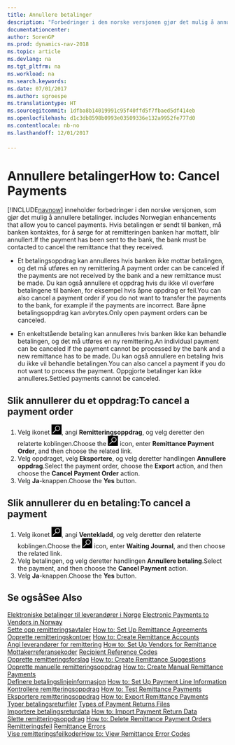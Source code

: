 ```yaml
---
title: Annullere betalinger
description: "Forbedringer i den norske versjonen gjør det mulig å annullere betalinger."
documentationcenter: 
author: SorenGP
ms.prod: dynamics-nav-2018
ms.topic: article
ms.devlang: na
ms.tgt_pltfrm: na
ms.workload: na
ms.search.keywords: 
ms.date: 07/01/2017
ms.author: sgroespe
ms.translationtype: HT
ms.sourcegitcommit: 1dfba8b14019991c95f40ffd5f7fbaed5df414eb
ms.openlocfilehash: d1c3db8598b0993e03509336e132a9952fe777d0
ms.contentlocale: nb-no
ms.lasthandoff: 12/01/2017

---
```

# <a name="how-to-cancel-payments"></a><span data-ttu-id="78bfb-103">Annullere betalinger</span><span class="sxs-lookup"><span data-stu-id="78bfb-103">How to: Cancel Payments</span></span>
[!INCLUDE[navnow](../../includes/navnow_md.md)]<span data-ttu-id="78bfb-104"> inneholder forbedringer i den norske versjonen, som gjør det mulig å annullere betalinger.</span><span class="sxs-lookup"><span data-stu-id="78bfb-104"> includes Norwegian enhancements that allow you to cancel payments.</span></span> <span data-ttu-id="78bfb-105">Hvis betalingen er sendt til banken, må banken kontaktes, for å sørge for at remitteringen banken har mottatt, blir annullert.</span><span class="sxs-lookup"><span data-stu-id="78bfb-105">If the payment has been sent to the bank, the bank must be contacted to cancel the remittance that they received.</span></span>  

- <span data-ttu-id="78bfb-106">Et betalingsoppdrag kan annulleres hvis banken ikke mottar betalingen, og det må utføres en ny remittering.</span><span class="sxs-lookup"><span data-stu-id="78bfb-106">A payment order can be canceled if the payments are not received by the bank and a new remittance must be made.</span></span> <span data-ttu-id="78bfb-107">Du kan også annullere et oppdrag hvis du ikke vil overføre betalingene til banken, for eksempel hvis åpne oppdrag er feil.</span><span class="sxs-lookup"><span data-stu-id="78bfb-107">You can also cancel a payment order if you do not want to transfer the payments to the bank, for example if the payments are incorrect.</span></span> <span data-ttu-id="78bfb-108">Bare åpne betalingsoppdrag kan avbrytes.</span><span class="sxs-lookup"><span data-stu-id="78bfb-108">Only open payment orders can be canceled.</span></span>  

- <span data-ttu-id="78bfb-109">En enkeltstående betaling kan annulleres hvis banken ikke kan behandle betalingen, og det må utføres en ny remittering.</span><span class="sxs-lookup"><span data-stu-id="78bfb-109">An individual payment can be canceled if the payment cannot be processed by the bank and a new remittance has to be made.</span></span> <span data-ttu-id="78bfb-110">Du kan også annullere en betaling hvis du ikke vil behandle betalingen.</span><span class="sxs-lookup"><span data-stu-id="78bfb-110">You can also cancel a payment if you do not want to process the payment.</span></span> <span data-ttu-id="78bfb-111">Oppgjorte betalinger kan ikke annulleres.</span><span class="sxs-lookup"><span data-stu-id="78bfb-111">Settled payments cannot be canceled.</span></span>  

## <a name="to-cancel-a-payment-order"></a><span data-ttu-id="78bfb-112">Slik annullerer du et oppdrag:</span><span class="sxs-lookup"><span data-stu-id="78bfb-112">To cancel a payment order</span></span>  

1.  <span data-ttu-id="78bfb-113">Velg ikonet ![Søk etter side eller rapport](../../media/ui-search/search_small.png "Søk etter side eller rapport"), angi **Remitteringsoppdrag**, og velg deretter den relaterte koblingen.</span><span class="sxs-lookup"><span data-stu-id="78bfb-113">Choose the ![Search for Page or Report](../../media/ui-search/search_small.png "Search for Page or Report icon") icon, enter **Remittance Payment Order**, and then choose the related link.</span></span>  
2.  <span data-ttu-id="78bfb-114">Velg oppdraget, velg **Eksportere**, og velg deretter handlingen **Annullere oppdrag**.</span><span class="sxs-lookup"><span data-stu-id="78bfb-114">Select the payment order, choose the **Export** action, and then choose the **Cancel Payment Order** action.</span></span>  
3.  <span data-ttu-id="78bfb-115">Velg **Ja**-knappen.</span><span class="sxs-lookup"><span data-stu-id="78bfb-115">Choose the **Yes** button.</span></span>  

## <a name="to-cancel-a-payment"></a><span data-ttu-id="78bfb-116">Slik annullerer du en betaling:</span><span class="sxs-lookup"><span data-stu-id="78bfb-116">To cancel a payment</span></span>  

1.  <span data-ttu-id="78bfb-117">Velg ikonet ![Søk etter side eller rapport](../../media/ui-search/search_small.png "Søk etter side eller rapport"), angi **Ventekladd**, og velg deretter den relaterte koblingen.</span><span class="sxs-lookup"><span data-stu-id="78bfb-117">Choose the ![Search for Page or Report](../../media/ui-search/search_small.png "Search for Page or Report icon") icon, enter **Waiting Journal**, and then choose the related link.</span></span>  
2.  <span data-ttu-id="78bfb-118">Velg betalingen, og velg deretter handlingen **Annullere betaling**.</span><span class="sxs-lookup"><span data-stu-id="78bfb-118">Select the payment, and then choose the **Cancel Payment** action.</span></span>  
3.  <span data-ttu-id="78bfb-119">Velg **Ja**-knappen.</span><span class="sxs-lookup"><span data-stu-id="78bfb-119">Choose the **Yes** button.</span></span>  

## <a name="see-also"></a><span data-ttu-id="78bfb-120">Se også</span><span class="sxs-lookup"><span data-stu-id="78bfb-120">See Also</span></span>  
 <span data-ttu-id="78bfb-121">[Elektroniske betalinger til leverandører i Norge](electronic-payments-to-vendors-in-norway.md) </span><span class="sxs-lookup"><span data-stu-id="78bfb-121">[Electronic Payments to Vendors in Norway](electronic-payments-to-vendors-in-norway.md) </span></span>  
 <span data-ttu-id="78bfb-122">[Sette opp remitteringsavtaler](how-to-set-up-remittance-agreements.md) </span><span class="sxs-lookup"><span data-stu-id="78bfb-122">[How to: Set Up Remittance Agreements](how-to-set-up-remittance-agreements.md) </span></span>  
 <span data-ttu-id="78bfb-123">[Opprette remitteringskontoer](how-to-create-remittance-accounts.md) </span><span class="sxs-lookup"><span data-stu-id="78bfb-123">[How to: Create Remittance Accounts](how-to-create-remittance-accounts.md) </span></span>  
 <span data-ttu-id="78bfb-124">[Angi leverandører for remittering](how-to-set-up-vendors-for-remittance.md) </span><span class="sxs-lookup"><span data-stu-id="78bfb-124">[How to: Set Up Vendors for Remittance](how-to-set-up-vendors-for-remittance.md) </span></span>  
 <span data-ttu-id="78bfb-125">[Mottakerreferansekoder](recipient-reference-codes.md) </span><span class="sxs-lookup"><span data-stu-id="78bfb-125">[Recipient Reference Codes](recipient-reference-codes.md) </span></span>  
 <span data-ttu-id="78bfb-126">[Opprette remitteringsforslag](how-to-create-remittance-suggestions.md) </span><span class="sxs-lookup"><span data-stu-id="78bfb-126">[How to: Create Remittance Suggestions](how-to-create-remittance-suggestions.md) </span></span>  
 <span data-ttu-id="78bfb-127">[Opprette manuelle remitteringsoppdrag](how-to-create-manual-remittance-payments.md) </span><span class="sxs-lookup"><span data-stu-id="78bfb-127">[How to: Create Manual Remittance Payments](how-to-create-manual-remittance-payments.md) </span></span>  
 <span data-ttu-id="78bfb-128">[Definere betalingslinjeinformasjon](how-to-set-up-payment-line-information.md) </span><span class="sxs-lookup"><span data-stu-id="78bfb-128">[How to: Set Up Payment Line Information](how-to-set-up-payment-line-information.md) </span></span>  
 <span data-ttu-id="78bfb-129">[Kontrollere remitteringsoppdrag](how-to-test-remittance-payments.md) </span><span class="sxs-lookup"><span data-stu-id="78bfb-129">[How to: Test Remittance Payments](how-to-test-remittance-payments.md) </span></span>  
 <span data-ttu-id="78bfb-130">[Eksportere remitteringsoppdrag](how-to-export-remittance-payments.md) </span><span class="sxs-lookup"><span data-stu-id="78bfb-130">[How to: Export Remittance Payments](how-to-export-remittance-payments.md) </span></span>  
 <span data-ttu-id="78bfb-131">[Typer betalingsreturfiler](types-of-payment-returns-files.md) </span><span class="sxs-lookup"><span data-stu-id="78bfb-131">[Types of Payment Returns Files](types-of-payment-returns-files.md) </span></span>  
 <span data-ttu-id="78bfb-132">[Importere betalingsreturdata](how-to-import-payment-return-data.md) </span><span class="sxs-lookup"><span data-stu-id="78bfb-132">[How to: Import Payment Return Data](how-to-import-payment-return-data.md) </span></span>  
 <span data-ttu-id="78bfb-133">[Slette remitteringsoppdrag](how-to-delete-remittance-payment-orders.md) </span><span class="sxs-lookup"><span data-stu-id="78bfb-133">[How to: Delete Remittance Payment Orders](how-to-delete-remittance-payment-orders.md) </span></span>  
 <span data-ttu-id="78bfb-134">[Remitteringsfeil](remittance-errors.md) </span><span class="sxs-lookup"><span data-stu-id="78bfb-134">[Remittance Errors](remittance-errors.md) </span></span>  
 [<span data-ttu-id="78bfb-135">Vise remitteringsfeilkoder</span><span class="sxs-lookup"><span data-stu-id="78bfb-135">How to: View Remittance Error Codes</span></span>](how-to-view-remittance-error-codes.md)

